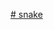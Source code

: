 [# snake](https://raw.githubusercontent.com/phineas-freak/snake/output/github-contribution-grid-snake-dark.svg)
